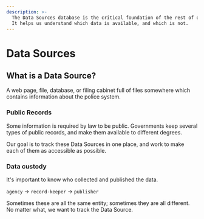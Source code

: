 ```yaml
---
description: >-
  The Data Sources database is the critical foundation of the rest of our work.
  It helps us understand which data is available, and which is not.
---
```


# Data Sources

## What is a Data Source?

A web page, file, database, or filing cabinet full of files somewhere which contains information about the police system.

### Public Records

Some information is required by law to be public. Governments keep several types of public records, and make them available to different degrees.

Our goal is to track these Data Sources in one place, and work to make each of them as accessible as possible.

### Data custody

It's important to know who collected and published the data.&#x20;

`agency` → `record-keeper` → `publisher`

Sometimes these are all the same entity; sometimes they are all different. No matter what, we want to track the Data Source.

